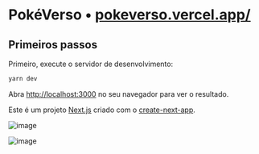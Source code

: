# PokéVerso • [pokeverso.vercel.app/](https://pokeverso.vercel.app/)

## Primeiros passos

Primeiro, execute o servidor de desenvolvimento:

```bash
yarn dev
```

Abra [http://localhost:3000](http://localhost:3000) no seu navegador para ver o resultado.

Este é um projeto [Next.js](https://nextjs.org/) criado com o [create-next-app](https://github.com/vercel/next.js/tree/canary/packages/create-next-app).

![image](https://github.com/aletanus/pokeverse/assets/106698505/34d57c76-9e13-449e-934a-195534337cf5)

![image](https://github.com/aletanus/pokeverse/assets/106698505/47a357f5-7699-4e2f-80dd-0daac072f067)
